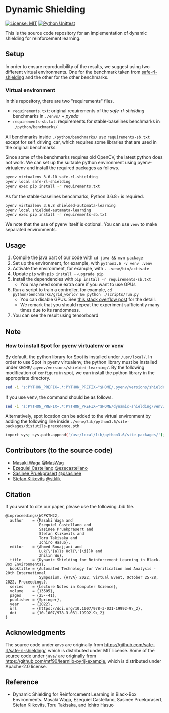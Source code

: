 Dynamic Shielding
=================

[![License: MIT](https://img.shields.io/badge/License-MIT-yellow.svg)](./LICENSE)
[![Python Unittest](https://github.com/ERATOMMSD/dynamic-shielding/actions/workflows/unittest.yml/badge.svg?branch=main)](https://github.com/ERATOMMSD/dynamic-shielding/actions/workflows/unittest.yml)

This is the source code repository for an implementation of dynamic shielding for reinforcement learning.

Setup
------

In order to ensure reproducibility of the results, we suggest using two different virtual environments.
One for the benchmark taken from [safe-rl-shielding](https://github.com/safe-rl/safe-rl-shielding/) and the other for the other benchmarks.

### Virtual environment

In this repository, there are two "requirements" files. 
- `requirements.txt`: original requirements of the *safe-rl-shielding* benchmarks in `./envs/` + *pyeda*
- `requirements-sb.txt`: requirements for stable-baselines benchmarks in `./python/benchmarks/` 

All benchmarks inside `./python/benchmarks/` use  `requirements-sb.txt` except for self_driving_car, which requires some libraries that are used in the original benchmarks.

Since some of the benchmarks requires old OpenCV, the latest python does not work. We can set up the suitable python environment using pyenv-virtualenv and install the required packages as follows.

```sh
pyenv virtualenv 3.6.10 safe-rl-shielding
pyenv local safe-rl-shielding
pyenv exec pip install -r requirements.txt
```

As for the stable-baselines benchmarks, Python 3.6.8+ is required. 

```sh
pyenv virtualenv 3.6.8 shielded-automata-learning
pyenv local shielded-autamata-learning
pyenv exec pip install -r requirements-sb.txt
```

We note that the use of pyenv itself is optional. You can use `venv` to make separated environments.

Usage
-----

1. Compile the java part of our code with `cd java && mvn package`
2. Set up the environment, for example, with `python3.6 -v venv .venv`
3. Activate the environment, for example, with `. .venv/bin/activate`
4. Update `pip` with `pip install --upgrade pip`
5. Install the dependencies with `pip install -r requirements-sb.txt`
   - You may need some extra care if you want to use GPUs
6. Run a script to train a controller, for example, `cd python/benchmarks/grid_world/ && python ./scripts/run.py`
   - You can disable GPUs. See [this stack overflow post](https://stackoverflow.com/questions/53266350/how-to-tell-pytorch-to-not-use-the-gpu) for the detail.
   - We remark that you should repeat the experiment sufficiently many times due to its randomness.
7. You can see the result using tensorboard


Note
----

### How to install Spot for pyenv virtualenv or venv

By default, the python library for Spot is installed under `/usr/local/`. In order to use Spot in pyenv virtualenv, the python library must be installed under `$HOME/.pyenv/versions/shielded-learning/`. By the following modification of `configure` in spot, we can install the python library in the appropriate directory.

```sh
sed -i 's:PYTHON_PREFIX=.*:PYTHON_PREFIX="$HOME/.pyenv/versions/shielded-learning/":;s:PYTHON_EXEC_PREFIX=.*:PYTHON_EXEC_PREFIX="$HOME/.pyenv/versions/shielded-learning/":;' configure  && ./configure --prefix ~/.pyenv/versions/shielded-learning/ 
```

If you use venv, the command should be as follows.

``` sh
sed -i 's:PYTHON_PREFIX=.*:PYTHON_PREFIX="$HOME/dynamic-shielding/venv/":;s:PYTHON_EXEC_PREFIX=.*:PYTHON_EXEC_PREFIX="$HOME/dynamic-shielding/venv/":;' configure && ./configure --prefix ~/dynamic-shielding/venv/
```

Alternatively, spot location can be added to the virtual environment by adding the following line inside `./venv/lib/python3.6/site-packages/distutils-precedence.pth` 

```sh 
import sys; sys.path.append('/usr/local/lib/python3.6/site-packages/');
```

Contributors (to the source code)
---------------------------------

- [Masaki Waga](https://maswag.github.io/) [@MasWag](https://github.com/MasWag)
- [Ezequiel Castellano](https://www.linkedin.com/in/ezequiel-castellano-7076962b/?originalSubdomain=jp) [@ezecastellano](https://github.com/ezecastellano)
- [Sasinee Pruekprasert](https://psasinee.github.io/) [@psasinee](https://github.com/psasinee)
- [Stefan Klikovits](https://klikovits.net/) [@stklik](https://github.com/stklik)

Citation
--------

If you want to cite our paper, please use the following .bib file.

```
@inproceedings{WCPKTH22,
  author    = {Masaki Waga and
               Ezequiel Castellano and
               Sasinee Pruekprasert and
               Stefan Klikovits and
               Toru Takisaka and
               Ichiro Hasuo},
  editor    = {Ahmed Bouajjani and
               Luk{\'{a}}s Hol{\'{\i}}k and
               Zhilin Wu},
  title     = {Dynamic Shielding for Reinforcement Learning in Black-Box Environments},
  booktitle = {Automated Technology for Verification and Analysis - 20th International
               Symposium, {ATVA} 2022, Virtual Event, October 25-28, 2022, Proceedings},
  series    = {Lecture Notes in Computer Science},
  volume    = {13505},
  pages     = {25--41},
  publisher = {Springer},
  year      = {2022},
  url       = {https://doi.org/10.1007/978-3-031-19992-9\_2},
  doi       = {10.1007/978-3-031-19992-9\_2}
}
```

Acknowledgments
---------------

The source code under `envs` are originally from https://github.com/safe-rl/safe-rl-shielding/, which is distributed under MIT license. Some of the source code under `java/` are 
originally from https://github.com/mtf90/learnlib-py4j-example, which is distributed under Apache-2.0 license.

Reference
---------

* Dynamic Shielding for Reinforcement Learning in Black-Box Environments. Masaki Waga, Ezequiel Castellano, Sasinee Pruekprasert, Stefan Klikovits, Toru Takisaka, and Ichiro Hasuo
